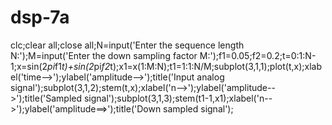 # dsp-7a
clc;clear all;close all;N=input('Enter the sequence length N:');M=input('Enter the down sampling factor M:');f1=0.05;f2=0.2;t=0:1:N-1;x=sin(2*pi*f1*t)+sin(2*pi*f2*t);x1=x(1:M:N);t1=1:1:N/M;subplot(3,1,1);plot(t,x);xlabel('time-->');ylabel('amplitude-->');title('Input analog signal');subplot(3,1,2);stem(t,x);xlabel('n-->');ylabel('amplitude-->');title('Sampled signal');subplot(3,1,3);stem(t1-1,x1);xlabel('n-->');ylabel('amplitude==>');title('Down sampled signal');
